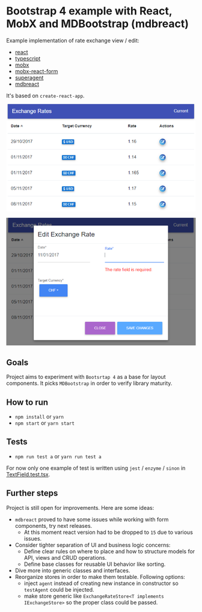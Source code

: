 # Bootstrap 4 example with React, MobX and MDBootstrap (mdbreact)
Example implementation of rate exchange view / edit:
* [react](https://reactjs.org/)
* [typescript](https://www.typescriptlang.org/)
* [mobx](https://mobx.js.org/)
* [mobx-react-form](https://github.com/foxhound87/mobx-react-form)
* [superagent](https://github.com/visionmedia/superagent)
* [mdbreact](https://github.com/mdbootstrap/React-Bootstrap-with-Material-Design)

It's based on `create-react-app`.

![](docs/images/exchange-rate-list.png?raw=true)

![](docs/images/exchange-rate-edit.png?raw=true)

## Goals

Project aims to experiment with `Bootsrtap 4` as a base for layout components. It picks `MDBootstrap` in order to verify library maturity.

## How to run

* `npm install` or `yarn`
* `npm start` or `yarn start`

## Tests

* `npm run test a` or `yarn run test a`

For now only one example of test is written using `jest` / `enzyme` / `sinon` in [TextField.test.tsx](src/components/form/TextField/TextField.test.tsx).

## Further steps

Project is still open for improvements. Here are some ideas:

* `mdbreact` proved to have some issues while working with form components, try next releases.
  * At this moment react version had to be dropped to `15` due to various issues.
* Consider tighter separation of UI and business logic concerns:
  * Define clear rules on where to place and how to structure models for API, views and CRUD operations.
  * Define base classes for reusable UI behavior like sorting.
* Dive more into generic classes and interfaces.
* Reorganize stores in order to make them testable. Following options:
  * inject `agent` instead of creating new instance in constructor so `testAgent` could be injected.
  * make store generic like `ExchangeRateStore<T implements IExchangeStore>` so the proper class could be passed.
